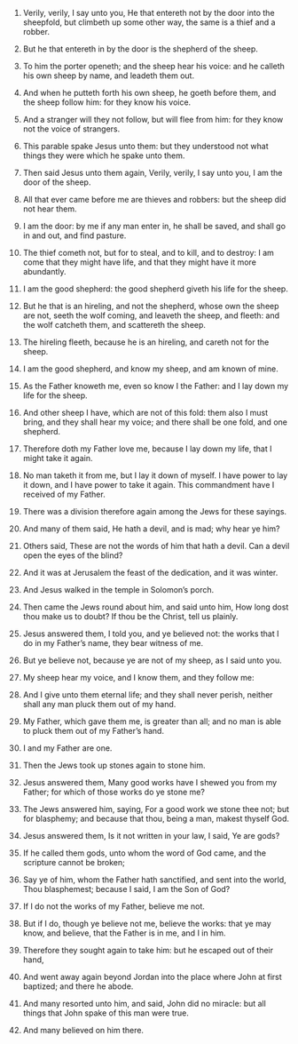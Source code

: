 1. Verily, verily, I say unto you, He that entereth not by the door
into the sheepfold, but climbeth up some other way, the same is a
thief and a robber.

2. But he that entereth in by the door is the shepherd of the sheep.

3. To him the porter openeth; and the sheep hear his voice: and he
calleth his own sheep by name, and leadeth them out.

4. And when he putteth forth his own sheep, he goeth before them,
and the sheep follow him: for they know his voice.

5. And a stranger will they not follow, but will flee from him: for
they know not the voice of strangers.

6. This parable spake Jesus unto them: but they understood not what
things they were which he spake unto them.

7. Then said Jesus unto them again, Verily, verily, I say unto you,
I am the door of the sheep.

8. All that ever came before me are thieves and robbers: but the
sheep did not hear them.

9. I am the door: by me if any man enter in, he shall be saved, and
shall go in and out, and find pasture.

10. The thief cometh not, but for to steal, and to kill, and to
destroy: I am come that they might have life, and that they might have
it more abundantly.

11. I am the good shepherd: the good shepherd giveth his life for
the sheep.

12. But he that is an hireling, and not the shepherd, whose own the
sheep are not, seeth the wolf coming, and leaveth the sheep, and
fleeth: and the wolf catcheth them, and scattereth the sheep.

13. The hireling fleeth, because he is an hireling, and careth not
for the sheep.

14. I am the good shepherd, and know my sheep, and am known of mine.

15. As the Father knoweth me, even so know I the Father: and I lay
down my life for the sheep.

16. And other sheep I have, which are not of this fold: them also I
must bring, and they shall hear my voice; and there shall be one fold,
and one shepherd.

17. Therefore doth my Father love me, because I lay down my life,
that I might take it again.

18. No man taketh it from me, but I lay it down of myself. I have
power to lay it down, and I have power to take it again. This
commandment have I received of my Father.

19. There was a division therefore again among the Jews for these
sayings.

20. And many of them said, He hath a devil, and is mad; why hear ye
him?

21. Others said, These are not the words of him that hath a
devil. Can a devil open the eyes of the blind?

22. And it was at
Jerusalem the feast of the dedication, and it was winter.

23. And Jesus walked in the temple in Solomon’s porch.

24. Then came the Jews round about him, and said unto him, How long
dost thou make us to doubt? If thou be the Christ, tell us plainly.

25. Jesus answered them, I told you, and ye believed not: the works
that I do in my Father’s name, they bear witness of me.

26. But ye believe not, because ye are not of my sheep, as I said
unto you.

27. My sheep hear my voice, and I know them, and they follow me:

28. And I give unto them eternal life; and they shall never perish,
neither shall any man pluck them out of my hand.

29. My Father, which gave them me, is greater than all; and no man
is able to pluck them out of my Father’s hand.

30. I and my Father are one.

31. Then the Jews took up stones again to stone him.

32. Jesus answered them, Many good works have I shewed you from my
Father; for which of those works do ye stone me?

33. The Jews
answered him, saying, For a good work we stone thee not; but for
blasphemy; and because that thou, being a man, makest thyself God.

34. Jesus answered them, Is it not written in your law, I said, Ye
are gods?

35. If he called them gods, unto whom the word of God
came, and the scripture cannot be broken;

36. Say ye of him, whom
the Father hath sanctified, and sent into the world, Thou blasphemest;
because I said, I am the Son of God?

37. If I do not the works of
my Father, believe me not.

38. But if I do, though ye believe not me, believe the works: that
ye may know, and believe, that the Father is in me, and I in him.

39. Therefore they sought again to take him: but he escaped out of
their hand,

40. And went away again beyond Jordan into the place
where John at first baptized; and there he abode.

41. And many resorted unto him, and said, John did no miracle: but
all things that John spake of this man were true.

42. And many believed on him there.